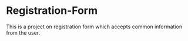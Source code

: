 # Registration-Form
This is a project on registration form which accepts common information from the user.
